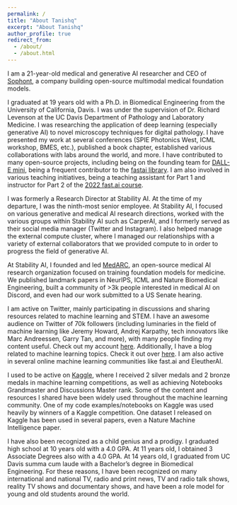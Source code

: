```yaml
---
permalink: /
title: "About Tanishq"
excerpt: "About Tanishq"
author_profile: true
redirect_from:
  - /about/
  - /about.html
---
```



I am a 21-year-old medical and generative AI researcher and CEO of [Sophont](https://sophontai.com), a company building open-source multimodal medical foundation models.

I graduated at 19 years old with a Ph.D. in Biomedical Engineering from the University of California, Davis. I was under the supervision of Dr. Richard Levenson at the UC Davis Department of Pathology and Laboratory Medicine. I was researching the application of deep learning (especially generative AI) to novel microscopy techniques for digital pathology. I have presented my work at several conferences (SPIE Photonics West, ICML workshop, BMES, etc.), published a book chapter, established various collaborations with labs around the world, and more. I have contributed to many open-source projects, including being on the founding team for [DALL-E mini](https://github.com/borisdayma/dalle-mini), being a frequent contributor to the [fastai library](https://github.com/fastai/fastai). I am also involved in various teaching initiatives, being a teaching assistant for Part 1 and instructor for Part 2 of the [2022 fast.ai course](https://course.fast.ai).

I was formerly a Research Director at Stability AI. At the time of my departure, I was the ninth-most senior employee. At Stability AI, I focused on various generative and medical AI research directions, worked with the various groups within Stability AI such as CarperAI, and I formerly served as their social media manager (Twitter and Instagram). I also helped manage the external compute cluster, where I managed our relationships with a variety of external collaborators that we provided compute to in order to progress the field of generative AI.

At Stability AI, I founded and led [MedARC](https://medarc.ai), an open-source medical AI research organization focused on training foundation models for medicine. We published landmark papers in NeurIPS, ICML and Nature Biomedical Engineering, built a community of >3k people interested in medical AI on Discord, and even had our work submitted to a US Senate hearing.

I am active on Twitter, mainly participating in discussions and sharing resources related to machine learning and STEM. I have an awesome audience on Twitter of 70k followers (including luminaries in the field of machine learning like Jeremy Howard, Andrej Karpathy, tech innovators like Marc Andreessen, Garry Tan, and more), with many people finding my content useful. Check out my account [here](https://twitter.com/iScienceLuvr). Additionally, I have a blog related to machine learning topics. Check it out over [here](https://tanishq.ai/blog). I am also active in several online machine learning communities like fast.ai and EleutherAI.

I used to be active on [Kaggle](https://kaggle.com/tanlikesmath), where I received 2 silver medals and 2 bronze medals in machine learning competitions, as well as achieving Notebooks Grandmaster and Discussions Master rank. Some of the content and resources I shared have been widely used throughout the machine learning community. One of my code examples/notebooks on Kaggle was used heavily by winners of a Kaggle competition. One dataset I released on Kaggle has been used in several papers, even a Nature Machine Intelligence paper.

I have also been recognized as a child genius and a prodigy. I graduated high school at 10 years old with a 4.0 GPA. At 11 years old, I obtained 3 Associate Degrees also with a 4.0 GPA. At 14 years old, I graduated from UC Davis summa cum laude with a Bachelor’s degree in Biomedical Engineering. For these reasons, I have been recognized on many international and national TV, radio and print news, TV and radio talk shows, reality TV shows and documentary shows, and have been a role model for young and old students around the world.
